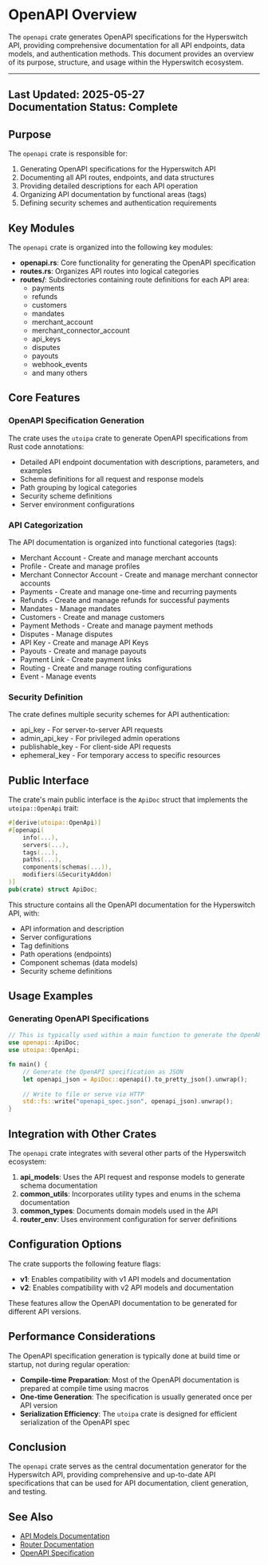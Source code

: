 # OpenAPI Overview

The `openapi` crate generates OpenAPI specifications for the Hyperswitch API, providing comprehensive documentation for all API endpoints, data models, and authentication methods. This document provides an overview of its purpose, structure, and usage within the Hyperswitch ecosystem.

---
**Last Updated:** 2025-05-27  
**Documentation Status:** Complete
---

## Purpose

The `openapi` crate is responsible for:

1. Generating OpenAPI specifications for the Hyperswitch API
2. Documenting all API routes, endpoints, and data structures
3. Providing detailed descriptions for each API operation
4. Organizing API documentation by functional areas (tags)
5. Defining security schemes and authentication requirements

## Key Modules

The `openapi` crate is organized into the following key modules:

- **openapi.rs**: Core functionality for generating the OpenAPI specification
- **routes.rs**: Organizes API routes into logical categories
- **routes/**: Subdirectories containing route definitions for each API area:
  - payments
  - refunds
  - customers
  - mandates
  - merchant_account
  - merchant_connector_account
  - api_keys
  - disputes
  - payouts
  - webhook_events
  - and many others

## Core Features

### OpenAPI Specification Generation

The crate uses the `utoipa` crate to generate OpenAPI specifications from Rust code annotations:

- Detailed API endpoint documentation with descriptions, parameters, and examples
- Schema definitions for all request and response models
- Path grouping by logical categories
- Security scheme definitions
- Server environment configurations

### API Categorization

The API documentation is organized into functional categories (tags):

- Merchant Account - Create and manage merchant accounts
- Profile - Create and manage profiles
- Merchant Connector Account - Create and manage merchant connector accounts
- Payments - Create and manage one-time and recurring payments
- Refunds - Create and manage refunds for successful payments
- Mandates - Manage mandates
- Customers - Create and manage customers
- Payment Methods - Create and manage payment methods
- Disputes - Manage disputes
- API Key - Create and manage API Keys
- Payouts - Create and manage payouts
- Payment Link - Create payment links
- Routing - Create and manage routing configurations
- Event - Manage events

### Security Definition

The crate defines multiple security schemes for API authentication:

- api_key - For server-to-server API requests
- admin_api_key - For privileged admin operations
- publishable_key - For client-side API requests
- ephemeral_key - For temporary access to specific resources

## Public Interface

The crate's main public interface is the `ApiDoc` struct that implements the `utoipa::OpenApi` trait:

```rust
#[derive(utoipa::OpenApi)]
#[openapi(
    info(...),
    servers(...),
    tags(...),
    paths(...),
    components(schemas(...)),
    modifiers(&SecurityAddon)
)]
pub(crate) struct ApiDoc;
```

This structure contains all the OpenAPI documentation for the Hyperswitch API, with:

- API information and description
- Server configurations
- Tag definitions
- Path operations (endpoints)
- Component schemas (data models)
- Security scheme definitions

## Usage Examples

### Generating OpenAPI Specifications

```rust
// This is typically used within a main function to generate the OpenAPI specification
use openapi::ApiDoc;
use utoipa::OpenApi;

fn main() {
    // Generate the OpenAPI specification as JSON
    let openapi_json = ApiDoc::openapi().to_pretty_json().unwrap();
    
    // Write to file or serve via HTTP
    std::fs::write("openapi_spec.json", openapi_json).unwrap();
}
```

## Integration with Other Crates

The `openapi` crate integrates with several other parts of the Hyperswitch ecosystem:

1. **api_models**: Uses the API request and response models to generate schema documentation
2. **common_utils**: Incorporates utility types and enums in the schema documentation
3. **common_types**: Documents domain models used in the API
4. **router_env**: Uses environment configuration for server definitions

## Configuration Options

The crate supports the following feature flags:

- **v1**: Enables compatibility with v1 API models and documentation
- **v2**: Enables compatibility with v2 API models and documentation

These features allow the OpenAPI documentation to be generated for different API versions.

## Performance Considerations

The OpenAPI specification generation is typically done at build time or startup, not during regular operation:

- **Compile-time Preparation**: Most of the OpenAPI documentation is prepared at compile time using macros
- **One-time Generation**: The specification is usually generated once per API version
- **Serialization Efficiency**: The `utoipa` crate is designed for efficient serialization of the OpenAPI spec

## Conclusion

The `openapi` crate serves as the central documentation generator for the Hyperswitch API, providing comprehensive and up-to-date API specifications that can be used for API documentation, client generation, and testing.

## See Also

- [API Models Documentation](../api_models/overview.md)
- [Router Documentation](../router/overview.md)
- [OpenAPI Specification](https://spec.openapis.org/oas/latest.html)
